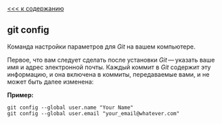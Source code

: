 [<<< к содержанию](/readme.md)
## git config

Команда настройки параметров для *Git* на вашем компьютере.

Первое, что вам следует сделать после установки *Git* — указать ваше имя и адрес электронной почты. Каждый коммит в *Git* содержит эту информацию, и она включена в коммиты, передаваемые вами, и не может быть далее изменена:

__Пример:__

```bash=
git config --global user.name "Your Name"
git config --global user.email "your_email@whatever.com"
```